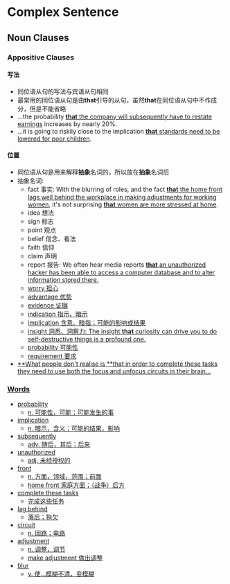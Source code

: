# Complex Sentence

## Noun Clauses

### Appositive Clauses

#### 写法

- 同位语从句的写法与宾语从句相同
- 最常用的同位语从句是由**that**引导的从句，虽然**that**在同位语从句中不作成分，但是不能省略
- ...the probability <u>**that** the company will subsequently have to restate earnings</u> increases by nearly 20%.
- ...it is going to riskily close to the implication <u>**that** standards need to be lowered for poor children</u>.

#### 位置

- 同位语从句是用来解释**抽象**名词的，所以放在**抽象**名词后
- 抽象名词:
    - fact 事实: With the blurring of roles, and the fact <u>**that** the home front lags well behind the workplace in making adjustments for working women</u>, it's not surprising <u>**that** women are more stressed at home</u>.
    - idea 想法
    - sign 标志
    - point 观点
    - belief 信念、看法
    - faith 信仰
    - claim 声明
    - report 报告: We often hear media reports <u>**that** an unauthorized hacker has been able to access a computer database and to alter information stored there.
    - worry 担心
    - advantage 优势
    - evidence 证据
    - indication 指示、暗示
    - implication 含意、暗指；可能的影响或结果
    - insight 洞悉、洞察力: The insight <u>**that** curiosity can drive you to do self-destructive things</u> is a profound one.
    - probability 可能性
    - requirement 要求
- <u>**What people don't realise</u> is <u>**that in order to complete these tasks they need to use both the focus and unfocus circuits in their brain</u>...

### Words

- probability
    - n. 可能性，可能；可能发生的事
- implication
    - n. 暗示，含义；可能的结果，影响
- subsequently
    - adv. 随后，其后；后来
- unauthorized
    - adj. 未经授权的
- front
    - n. 方面，领域，范围；前面
    - home front 家庭方面；（战争）后方
- complete these tasks
    - 完成这些任务
- lag behind
    - 落后；拖欠
- circuit
    - n. 回路；电路
- adjustment
    - n. 调整，调节
    - make adjustment 做出调整
- blur
    - v. 使...模糊不清，变模糊
